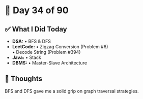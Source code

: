 # 📅 Day 34 of 90

## ✅ What I Did Today
- **DSA:**
  • BFS & DFS
- **LeetCode:**
  • Zigzag Conversion (Problem #6)  
  • Decode String (Problem #394)
- **Java:**
  • Stack
- **DBMS:**
  • Master-Slave Architecture

## 💭 Thoughts
BFS and DFS gave me a solid grip on graph traversal strategies.
